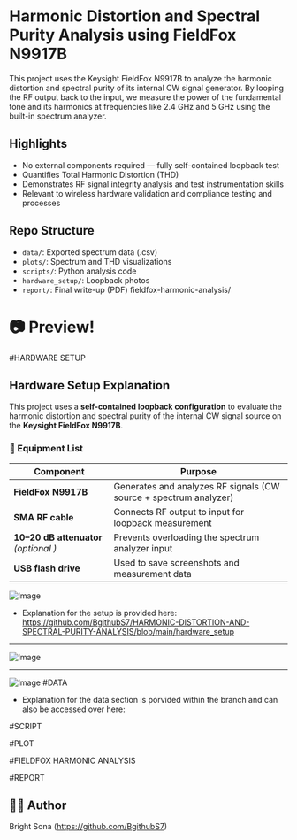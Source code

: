 # Harmonic Distortion and Spectral Purity Analysis using FieldFox N9917B

This project uses the Keysight FieldFox N9917B to analyze the harmonic distortion and spectral purity of its internal CW signal generator. By looping the RF output back to the input, we measure the power of the fundamental tone and its harmonics at frequencies like 2.4 GHz and 5 GHz using the built-in spectrum analyzer.

## Highlights
- No external components required — fully self-contained loopback test
- Quantifies Total Harmonic Distortion (THD)
- Demonstrates RF signal integrity analysis and test instrumentation skills
- Relevant to wireless hardware validation and compliance testing and processes 

## Repo Structure
- `data/`: Exported spectrum data (.csv)
- `plots/`: Spectrum and THD visualizations
- `scripts/`: Python analysis code
- `hardware_setup/`: Loopback photos
- `report/`: Final write-up (PDF)
  fieldfox-harmonic-analysis/

# 📷 Preview!
#HARDWARE SETUP
## Hardware Setup Explanation

This project uses a **self-contained loopback configuration** to evaluate the harmonic distortion and spectral purity of the internal CW signal source on the **Keysight FieldFox N9917B**.

### 🧰 Equipment List
| Component              | Purpose                                                               |
|------------------------|-----------------------------------------------------------------------|
| **FieldFox N9917B**    | Generates and analyzes RF signals (CW source + spectrum analyzer)     |
| **SMA RF cable**       | Connects RF output to input for loopback measurement                  |
| **10–20 dB attenuator** *(optional )* | Prevents overloading the spectrum analyzer input |
| **USB flash drive**    | Used to save screenshots and measurement data                       

![Image](https://github.com/user-attachments/assets/3d07e7c2-4ecc-4a60-bf71-39a0612ec059)

- Explanation for the setup is provided here: https://github.com/BgithubS7/HARMONIC-DISTORTION-AND-SPECTRAL-PURITY-ANALYSIS/blob/main/hardware_setup
---

  ![Image](https://github.com/user-attachments/assets/2f3e78c7-dca2-4e1d-8733-ac867128fa02)

  ---

![Image](https://github.com/user-attachments/assets/2a817841-5a76-435a-a65b-09a83c678b6e)
#DATA
- Explanation for the data section is porvided within the branch and can also be accessed over here: 


#SCRIPT


#PLOT


#FIELDFOX HARMONIC ANALYSIS


#REPORT


## 🙋‍♂️ Author
Bright Sona (https://github.com/BgithubS7)

